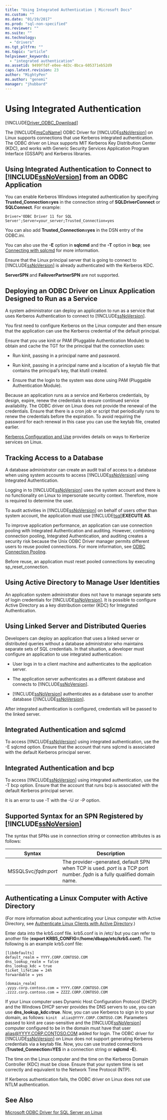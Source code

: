 ```yaml
---
title: "Using Integrated Authentication | Microsoft Docs"
ms.custom: ""
ms.date: "01/19/2017"
ms.prod: "sql-non-specified"
ms.reviewer: ""
ms.suite: ""
ms.technology: 
  - "drivers"
ms.tgt_pltfrm: ""
ms.topic: "article"
helpviewer_keywords: 
  - "integrated authentication"
ms.assetid: 9499ffdf-e0ee-4d3c-8bca-605371eb52d9
caps.latest.revision: 23
author: "MightyPen"
ms.author: "genemi"
manager: "jhubbard"
---
```

# Using Integrated Authentication
[!INCLUDE[Driver_ODBC_Download](../../../includes/driver_odbc_download.md)]

The [!INCLUDE[msCoName](../../../includes/msconame_md.md)] ODBC Driver for [!INCLUDE[ssNoVersion](../../../includes/ssnoversion_md.md)] on Linux supports connections that use Kerberos integrated authentication. The ODBC driver on Linux supports MIT Kerberos Key Distribution Center (KDC), and works with Generic Security Services Application Program Interface (GSSAPI) and Kerberos libraries.  
  
## Using Integrated Authentication to Connect to [!INCLUDE[ssNoVersion](../../../includes/ssnoversion_md.md)] from an ODBC Application  
You can enable Kerberos Windows integrated authentication by specifying **Trusted_Connection=yes** in the connection string of **SQLDriverConnect** or **SQLConnect**. For example:  
  
```  
Driver='ODBC Driver 11 for SQL Server';Server=your_server;Trusted_Connection=yes  
```  
  
You can also add **Trusted_Connection=yes** in the DSN entry of the ODBC.ini.  
  
You can also use the **-E** option in **sqlcmd** and the **-T** option in **bcp**; see [Connecting with sqlcmd](../../../connect/odbc/linux/connecting-with-sqlcmd.md) for more information.  
  
Ensure that the Linux principal server that is going to connect to [!INCLUDE[ssNoVersion](../../../includes/ssnoversion_md.md)] is already authenticated with the Kerberos KDC.  
  
**ServerSPN** and **FailoverPartnerSPN** are not supported.  
  
## Deploying an ODBC Driver on Linux Application Designed to Run as a Service  
A system administrator can deploy an application to run as a service that uses Kerberos Authentication to connect to [!INCLUDE[ssNoVersion](../../../includes/ssnoversion_md.md)].  
  
You first need to configure Kerberos on the Linux computer and then ensure that the application can use the Kerberos credential of the default principal.  
  
Ensure that you use kinit or PAM (Pluggable Authentication Module) to obtain and cache the TGT for the principal that the connection uses:  
  
-   Run kinit, passing in a principal name and password.  
  
-   Run kinit, passing in a principal name and a location of a keytab file that contains the principal’s key, that ktutil created.  
  
-   Ensure that the login to the system was done using PAM (Pluggable Authentication Module).  
  
Because an application runs as a service and Kerberos credentials, by design, expire, renew the credentials to ensure continued service availability. The ODBC driver on Linux does not provide the renewal of the credentials. Ensure that there is a cron job or script that periodically runs to renew the credentials before the expiration. To avoid requiring the password for each renewal in this case you can use the keytab file, created earlier.  
  
[Kerberos Configuration and Use](http://commons.oreilly.com/wiki/index.php/Linux_in_a_Windows_World/Centralized_Authentication_Tools/Kerberos_Configuration_and_Use) provides details on ways to Kerberize services on Linux.  
  
## Tracking Access to a Database  
A database administrator can create an audit trail of access to a database when using system accounts to access [!INCLUDE[ssNoVersion](../../../includes/ssnoversion_md.md)] using Integrated Authentication.  
  
Logging in to [!INCLUDE[ssNoVersion](../../../includes/ssnoversion_md.md)] uses the system account and there is no functionality on Linux to impersonate security context. Therefore, more is required to determine the user.  
  
To audit activities in [!INCLUDE[ssNoVersion](../../../includes/ssnoversion_md.md)] on behalf of users other than system account, the application must use [!INCLUDE[tsql](../../../includes/tsql_md.md)]**EXECUTE AS**.  
  
To improve application performance, an application can use connection pooling with Integrated Authentication and auditing. However, combining connection pooling, Integrated Authentication, and auditing creates a security risk because the Unix ODBC Driver manager permits different users to reuse pooled connections. For more information, see [ODBC Connection Pooling](http://www.unixodbc.org/doc/conn_pool.html).  
  
Before reuse, an application must reset pooled connections by executing sp_reset_connection.  
  
## Using Active Directory to Manage User Identities  
An application system administrator does not have to manage separate sets of login credentials for [!INCLUDE[ssNoVersion](../../../includes/ssnoversion_md.md)]. It is possible to configure Active Directory as a key distribution center (KDC) for Integrated Authentication.  
  
## Using Linked Server and Distributed Queries  
Developers can deploy an application that uses a linked server or distributed queries without a database administrator who maintains separate sets of SQL credentials. In that situation, a developer must configure an application to use integrated authentication:  
  
-   User logs in to a client machine and authenticates to the application server.  
  
-   The application server authenticates as a different database and connects to [!INCLUDE[ssNoVersion](../../../includes/ssnoversion_md.md)].  
  
-   [!INCLUDE[ssNoVersion](../../../includes/ssnoversion_md.md)] authenticates as a database user to another database ([!INCLUDE[ssNoVersion](../../../includes/ssnoversion_md.md)].  
  
After integrated authentication is configured, credentials will be passed to the linked server.  
  
## Integrated Authentication and sqlcmd  
To access [!INCLUDE[ssNoVersion](../../../includes/ssnoversion_md.md)] using integrated authentication, use the -E sqlcmd option. Ensure that the account that runs sqlcmd is associated with the default Kerberos principal server.  
  
## Integrated Authentication and bcp  
To access [!INCLUDE[ssNoVersion](../../../includes/ssnoversion_md.md)] using integrated authentication, use the -T bcp option. Ensure that the account that runs bcp is associated with the default Kerberos principal server.  
  
It is an error to use -T with the -U or -P option.  
  
## Supported Syntax for an SPN Registered by [!INCLUDE[ssNoVersion](../../../includes/ssnoversion_md.md)]  
The syntax that SPNs use in connection string or connection attributes is as follows:  
  
|Syntax|Description|  
|----------|---------------|  
|MSSQLSvc/*fqdn*:*port*|The provider-generated, default SPN when TCP is used. *port* is a TCP port number. *fqdn* is a fully qualified domain name.|  
  
## Authenticating a Linux Computer with Active Directory  
(For more information about authenticating your Linux computer with Active Directory, see [Authenticate Linux Clients with Active Directory](http://technet.microsoft.com/magazine/2008.12.linux.aspx#id0060048).)  
  
Enter data into the krb5.conf file. krb5.conf is in /etc/ but you can refer to another file (**export KRB5_CONFIG=/home/dbapp/etc/krb5.conf**). The following is an example krb5.conf file:  
  
```  
[libdefaults]  
default_realm = YYYY.CORP.CONTOSO.COM  
dns_lookup_realm = false  
dns_lookup_kdc = true  
ticket_lifetime = 24h  
forwardable = yes  
  
[domain_realm]  
.yyyy.corp.contoso.com = YYYY.CORP.CONTOSO.COM  
.zzzz.corp.contoso.com = ZZZZ.CORP.CONTOSO.COM  
```  
  
If your Linux computer uses Dynamic Host Configuration Protocol (DHCP) and the Windows DHCP server provides the DNS servers to use, you can use **dns_lookup_kdc=true**. Now, you can use Kerberos to sign in to your domain, as follows: `kinit  alias@YYYY.CORP.CONTOSO.COM`. Parameters passed to kinit are case-sensitive and the [!INCLUDE[ssNoVersion](../../../includes/ssnoversion_md.md)] computer configured to be in the domain must have that user alias@YYYY.CORP.CONTOSO.COM added for login. The ODBC driver for [!INCLUDE[ssNoVersion](../../../includes/ssnoversion_md.md)] on Linux does not support generating Kerberos credentials via a keytab file. Now, you can use trusted connections (**Trusted_Connection=YES** in a connection string or **sqlcmd -E**).  
  
The time on the Linux computer and the time on the Kerberos Domain Controller (KDC) must be close. Ensure that your system time is set correctly and equivalent to the Network Time Protocol (NTP).  
  
If Kerberos authentication fails, the ODBC driver on Linux does not use NTLM authentication.  
  
## See Also  
[Microsoft ODBC Driver for SQL Server on Linux](../../../connect/odbc/linux/microsoft-odbc-driver-for-sql-server-on-linux.md)  
  
